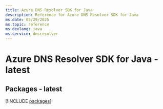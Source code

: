```yaml
---
title: Azure DNS Resolver SDK for Java
description: Reference for Azure DNS Resolver SDK for Java
ms.date: 05/29/2025
ms.topic: reference
ms.devlang: java
ms.service: dnsresolver
---
```

# Azure DNS Resolver SDK for Java - latest
## Packages - latest
[!INCLUDE [packages](dns-resolver-index.md)]
